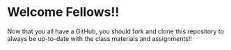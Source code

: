 # Welcome Fellows!!

Now that you all have a GitHub, you should fork and clone this repository to always be up-to-date with the class materials and assignments!!
